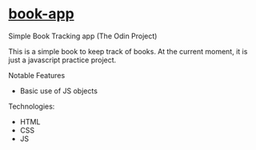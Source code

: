 # [book-app](https://kevinv0212.github.io/book-app/)
Simple Book Tracking app (The Odin Project)

This is a simple book to keep track of books. At the current moment, it 
is just a javascript practice project.

Notable Features
* Basic use of JS objects

Technologies:
* HTML
* CSS
* JS
